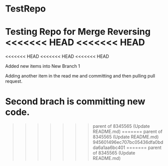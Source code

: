 # TestRepo
Testing Repo for Merge Reversing
<<<<<<< HEAD
<<<<<<< HEAD
=======
<<<<<<< HEAD
<<<<<<< HEAD
<<<<<<< HEAD


Added new items into New Branch 1




Adding another item in the read me and committing and then pulling  pull request.




Second brach is committing new code.
=======
>>>>>>> parent of 8345565 (Update README.md)
=======
>>>>>>> parent of 8345565 (Update README.md)
>>>>>>> 945601496ec707bc05436dfa0bdda6a1aa6bc401
=======
>>>>>>> parent of 8345565 (Update README.md)

